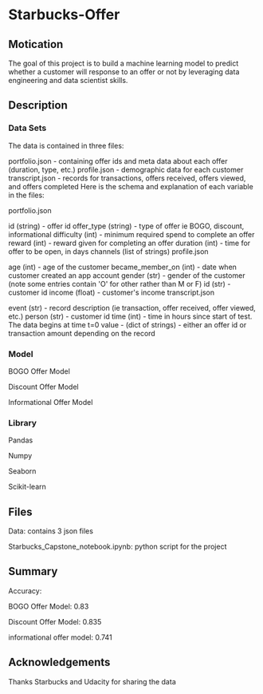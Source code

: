 # Starbucks-Offer

## Motication

The goal of this project is to build a machine learning model to predict whether a customer will response to an offer or not by leveraging data engineering and data scientist skills.

## Description

### Data Sets
The data is contained in three files:

portfolio.json - containing offer ids and meta data about each offer (duration, type, etc.)
profile.json - demographic data for each customer
transcript.json - records for transactions, offers received, offers viewed, and offers completed
Here is the schema and explanation of each variable in the files:

portfolio.json

id (string) - offer id
offer_type (string) - type of offer ie BOGO, discount, informational
difficulty (int) - minimum required spend to complete an offer
reward (int) - reward given for completing an offer
duration (int) - time for offer to be open, in days
channels (list of strings)
profile.json

age (int) - age of the customer
became_member_on (int) - date when customer created an app account
gender (str) - gender of the customer (note some entries contain 'O' for other rather than M or F)
id (str) - customer id
income (float) - customer's income
transcript.json

event (str) - record description (ie transaction, offer received, offer viewed, etc.)
person (str) - customer id
time (int) - time in hours since start of test. The data begins at time t=0
value - (dict of strings) - either an offer id or transaction amount depending on the record

### Model

BOGO Offer Model

Discount Offer Model

Informational Offer Model

### Library

Pandas

Numpy

Seaborn

Scikit-learn

## Files

Data: contains 3 json files

Starbucks_Capstone_notebook.ipynb: python script for the project

## Summary

Accuracy: 

BOGO Offer Model: 0.83

Discount Offer Model: 0.835

informational offer model: 0.741

## Acknowledgements

Thanks Starbucks and Udacity for sharing the data
